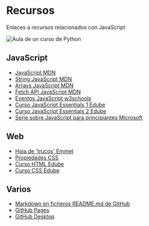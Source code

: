 # Recursos
Enlaces a recursos relacionados con JavaScript

![Aula de un curso de Python](https://fpaniaguajavascript.github.io/recursos/js-image.webp)

## JavaScript
<ul>
  <li><a href='https://developer.mozilla.org/es/docs/Web/JavaScript'>JavaScript MDN</a></li>
  <li><a href='https://developer.mozilla.org/en-US/docs/Web/JavaScript/Reference/Global_Objects/String'>String JavaScript MDN</a></li>
  <li><a href='https://developer.mozilla.org/es/docs/Web/JavaScript/Reference/Global_Objects/Array'>Arrays JavaScript MDN</a></li>
  <li><a href='https://developer.mozilla.org/en-US/docs/Web/API/Fetch_API/Using_Fetch'>Fetch API JavaScript MDN</a></li>
  <li><a href='https://www.w3schools.com/jsref/dom_obj_event.asp'>Eventos JavaScript w3schools</a></li>
  <li><a href='https://edube.org/study/jse1'>Curso JavaScript Essentials 1 Edube</a></li>
  <li><a href='https://edube.org/study/jse2'>Curso JavaScript Essentials 2 Edube</a></li>
  <li><a href='https://learn.microsoft.com/es-es/shows/beginners-series-to-javascript/'>Serie sobre JavaScript para principiantes Microsoft</a></li>
</ul>

## Web
<ul>
  <li><a href='https://docs.emmet.io/cheat-sheet/'>Hoja de 'trucos' Emmet</a></li>
  <li><a href='https://www.w3schools.com/cssref/index.php'>Propiedades CSS</a></li>
  <li><a href='https://edube.org/study/html-essentials'>Curso HTML Edube</a></li>
  <li><a href='https://edube.org/study/css-essentials'>Curso CSS Edube</a></li>
</ul>

## Varios
<ul>
  <li><a href='https://docs.github.com/en/get-started/writing-on-github/getting-started-with-writing-and-formatting-on-github/basic-writing-and-formatting-syntax'>Markdown en ficheros README.md de GitHub</a></li>
  <li><a href='https://pages.github.com/'>GitHub Pages</a></li>
  <li><a href='https://github.com/apps/desktop'>GitHub Desktop</a></li>
</ul>
